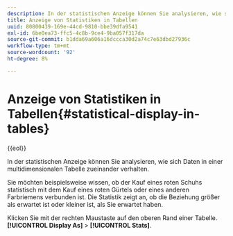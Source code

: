 ```yaml
---
description: In der statistischen Anzeige können Sie analysieren, wie sich Daten in einer multidimensionalen Tabelle zueinander verhalten.
title: Anzeige von Statistiken in Tabellen
uuid: 80800439-169e-44cd-9810-bbe39dfa9541
exl-id: 6be0ea73-ffc5-4c8b-9ce4-9ba057f317da
source-git-commit: b1dda69a606a16dccca30d2a74c7e63dbd27936c
workflow-type: tm+mt
source-wordcount: '92'
ht-degree: 8%

---
```


# Anzeige von Statistiken in Tabellen{#statistical-display-in-tables}

{{eol}}

In der statistischen Anzeige können Sie analysieren, wie sich Daten in einer multidimensionalen Tabelle zueinander verhalten.

Sie möchten beispielsweise wissen, ob der Kauf eines roten Schuhs statistisch mit dem Kauf eines roten Gürtels oder eines anderen Farbriemens verbunden ist. Die Statistik zeigt an, ob die Beziehung größer als erwartet ist oder kleiner ist, als Sie erwartet haben.

Klicken Sie mit der rechten Maustaste auf den oberen Rand einer Tabelle. **[!UICONTROL Display As]** > **[!UICONTROL Stats]**.
